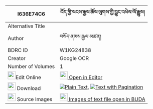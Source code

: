 |I636E74C6|བོད་ཀྱི་སངས་རྒྱས་ཆོས་ལུགས་ཀྱི་བྱུང་འཕེལ་ལོ་རྒྱུས། 
| --- | --- 
|Alternative Title |
|Author| བསོད་ནམས་རྒྱལ་མཚན།
|BDRC ID | W1KG24838
|Creator | Google OCR
|Number of Volumes| 1
|<img width="25" src="https://img.icons8.com/color/25/000000/edit-property.png">Edit Online| [<img width="25" src="https://avatars.githubusercontent.com/u/45091458?s=200&v=4"> Open in Editor](http://editor.openpecha.org/I636E74C6)
|<img width="25" src="https://img.icons8.com/fluent/48/000000/download-2.png"/>  Download | [![](https://img.icons8.com/color/20/000000/txt.png)Plain Text](https://github.com/Openpecha/I636E74C6/releases/download/v2/bo_kyi_sangye_choluk_kyi_jung__plain_I636E74C6.zip), [![](https://img.icons8.com/color/20/000000/txt.png)Text with Pagination](https://github.com/Openpecha/I636E74C6/releases/download/v2/bo_kyi_sangye_choluk_kyi_jung__pages_I636E74C6.zip)
|<img width="25" src="https://img.icons8.com/plasticine/100/000000/pictures-folder.png"/>  Source Images | [<img width="25" src="https://library.bdrc.io/icons/BUDA-small.svg"> Images of text file open in BUDA](https://library.bdrc.io/show/bdr:W1KG24838)